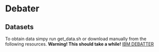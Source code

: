 # Debater

## Datasets
To obtain data simpy run get_data.sh or download manually from the following resources. **Warning! This should take a while!**
[IBM DEBATTER](http://www.research.ibm.com/haifa/dept/vst/debating_data.shtml)
